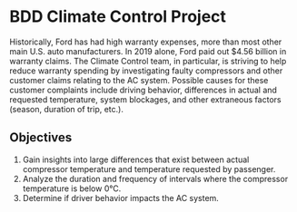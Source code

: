 # BDD Climate Control Project

Historically, Ford has had high warranty expenses, more than most other main U.S. auto manufacturers. In 2019 alone, Ford paid out $4.56 billion in warranty claims. The Climate Control team, in particular, is striving to help reduce warranty spending by investigating faulty compressors and other customer claims relating to the AC system. Possible causes for these customer complaints include driving behavior, differences in actual and requested temperature, system blockages, and other extraneous factors (season, duration of trip, etc.).

## Objectives
1. Gain insights into large differences that exist between actual compressor temperature and temperature requested by passenger. 
2. Analyze the duration and frequency of intervals where the compressor temperature is below 0°C.
3. Determine if driver behavior impacts the AC system.
